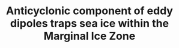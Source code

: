 ---
title: "Anticyclonic component of eddy dipoles traps sea ice within the Marginal Ice Zone"
citation: "Cai, Y., Lei, R., Chen, D., du Plessis, M.D., Han, X., Wu, L., 2025. Anticyclonic component of eddy dipoles traps sea ice within the Marginal Ice Zone. Submitted."
category: manuscripts
---